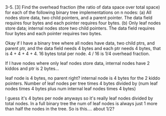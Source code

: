 3-5. [3] Find the overhead fraction (the ratio of data space over total space) for each
of the following binary tree implementations on n nodes:
(a) All nodes store data, two child pointers, and a parent pointer. The data field
requires four bytes and each pointer requires four bytes.
(b) Only leaf nodes store data; internal nodes store two child pointers. The data
field requires four bytes and each pointer requires two bytes.

Okay if I have a binary tree where all nodes have data, two child ptrs, and parent ptr, and the data field needs 4 bytes and each ptr needs 4 bytes, that is 4 + 4 + 4 + 4. 16 bytes total per node. 4 / 16 is 1/4 overhead fraction. 

If I have nodes where only leaf nodes store data, internal nodes have 2 kiddos and ptr is 2 bytes...

leaf node is 4 bytes, no parent right?
internal node is 4 bytes for the 2 kiddo pointers. Number of leaf nodes per tree times 4 bytes divided by (num leaf nodes times 4 bytes plus num internal leaf nodes times 4 bytes) 

I guess it's 4 bytes per node anyways so it's really leaf nodes divided by total nodes. In a full binary tree the num of leaf nodes is always just 1 more than half the nodes in the tree. So is this.... about 1/2? 